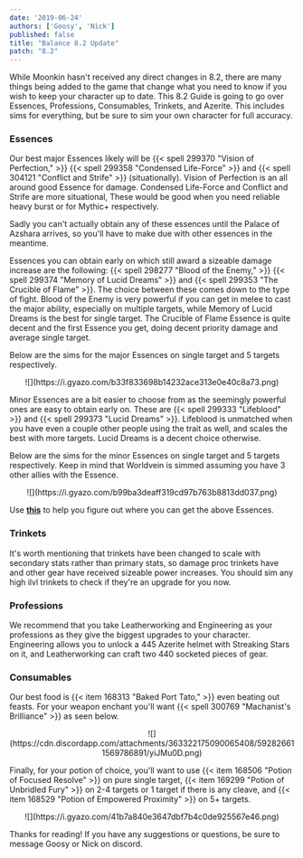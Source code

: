 ```yaml
---
date: '2019-06-24'
authors: ['Goosy', 'Nick']
published: false
title: "Balance 8.2 Update"
patch: "8.2"
---
```

While Moonkin hasn't received any direct changes in 8.2, there are many things being added to the game that change what you need to know if you wish to keep your character up to date. This 8.2 Guide is going to go over Essences, Professions, Consumables, Trinkets, and Azerite. This includes sims for everything, but be sure to sim your own character for full accuracy.

### Essences

Our best major Essences likely will be {{< spell 299370 "Vision of Perfection," >}} {{< spell 299358 "Condensed Life-Force" >}} and {{< spell 304121 "Conflict and Strife" >}} (situationally). Vision of Perfection is an all around good Essence for damage. Condensed Life-Force and Conflict and Strife are more situational, These would be good when you need reliable heavy burst or for Mythic+ respectively.

Sadly you can't actually obtain any of these essences until the Palace of Azshara arrives, so you'll have to make due with other essences in the meantime.

Essences you can obtain early on which still award a sizeable damage increase are the following: {{< spell 298277 "Blood of the Enemy," >}} {{< spell 299374 "Memory of Lucid Dreams" >}} and {{< spell 299353 "The Crucible of Flame" >}}. The choice between these comes down to the type of fight. Blood of the Enemy is very powerful if you can get in melee to cast the major ability, especially on multiple targets, while Memory of Lucid Dreams is the best for single target. The Crucible of Flame Essence is quite decent and the first Essence you get, doing decent priority damage and average single target. 

Below are the sims for the major Essences on single target and 5 targets respectively.

<center>
        ![](https://i.gyazo.com/b33f833698b14232ace313e0e40c8a73.png)
</center>

Minor Essences are a bit easier to choose from as the seemingly powerful ones are easy to obtain early on. These are {{< spell 299333 "Lifeblood" >}} and {{< spell 299373 "Lucid Dreams" >}}. Lifeblood is unmatched when you have even a couple other people using the trait as well, and scales the best with more targets. Lucid Dreams is a decent choice otherwise.

Below are the sims for the minor Essences on single target and 5 targets respectively. Keep in mind that Worldvein is simmed assuming you have 3 other allies with the Essence.

<center>
        ![](https://i.gyazo.com/b99ba3deaff319cd97b763b8813dd037.png)     
</center>

Use **[this](https://www.wowhead.com/guides/heart-of-azeroth-essence-overview)** to help you figure out where you can get the above Essences.

### Trinkets

It's worth mentioning that trinkets have been changed to scale with secondary stats rather than primary stats, so damage proc trinkets have and other gear have received sizeable power increases. You should sim any high ilvl trinkets to check if they're an upgrade for you now.

### Professions

We recommend that you take Leatherworking and Engineering as your professions as they give the biggest upgrades to your character. Engineering allows you to unlock a 445 Azerite helmet with Streaking Stars on it, and Leatherworking can craft two 440 socketed pieces of gear.

### Consumables

Our best food is {{< item 168313 "Baked Port Tato," >}} even beating out feasts. For your weapon enchant you'll want {{< spell 300769 "Machanist's Brilliance" >}} as seen below.

<center>
        ![](https://cdn.discordapp.com/attachments/363322175090065408/592826611569786891/yiJMu0D.png)        
</center>

Finally, for your potion of choice, you'll want to use {{< item 168506 "Potion of Focused Resolve" >}} on pure single target, {{< item 169299 "Potion of Unbridled Fury" >}} on 2-4 targets or 1 target if there is any cleave, and {{< item 168529 "Potion of Empowered Proximity" >}} on 5+ targets.

<center>
        ![](https://i.gyazo.com/41b7a840e3647dbf7b4c0de925567e46.png)        
</center>

Thanks for reading! If you have any suggestions or questions, be sure to message Goosy or Nick on discord.

